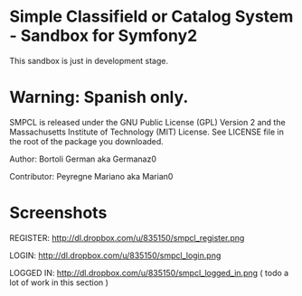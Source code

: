 Simple Classifield or Catalog System - Sandbox for Symfony2
========================

This sandbox is just in development stage.

Warning: Spanish only.
====

SMPCL is released under the GNU Public License (GPL) Version 2 and the 
Massachusetts Institute of Technology (MIT) License. See LICENSE file 
in the root of the package you downloaded.

Author: Bortoli German aka Germanaz0

Contributor: Peyregne Mariano aka Marian0

Screenshots
===

REGISTER: http://dl.dropbox.com/u/835150/smpcl_register.png

LOGIN: http://dl.dropbox.com/u/835150/smpcl_login.png

LOGGED IN: http://dl.dropbox.com/u/835150/smpcl_logged_in.png ( todo a lot of work in this section )
